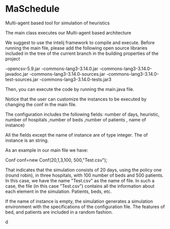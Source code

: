 # MaSchedule
Multi-agent based tool for simulation of heuristics

The main class executes our Multi-agent based architecture

We suggest to use the intelij framework to compile and execute. Before running the main file, please add the following open source libraries included in the tree of the current branch in the building properties of the project

-opencsv-5.9.jar
-commons-lang3-3.14.0.jar
-commons-lang3-3.14.0-javadoc.jar
-commons-lang3-3.14.0-sources.jar
-commons-lang3-3.14.0-test-sources.jar
-commons-lang3-3.14.0-tests.jar3

Then, you can execute the code by running the main.java file. 

Notice that the user can customize the instances to be executed by changing the conf in the main file. 

The configuration includes the following fields: number of days, heuristic, number of hospitals ,number of beds ,number of patients , name of instance)

All the fields except the name of instance are of type integer. The of instance is an string. 

As an example in our main file we have:

 Conf conf=new Conf(20,1,3,100, 500,"Test.csv");

 That indicates that the simulation consists of 20 days, using the policy one (round robin), in three hospitals, with 100 number of beds and 500 patients. In this case, we have the name "Test.csv" as the name of file. In such a case, the file (in this case "Test.csv") contains all the information about each element in the simulation. Patients, beds, etc.

 If the name of instance is empty, the simulation generates a simulation environment with the specifications of the configuration file. The features of bed, and patients are included in a random fashion. 


d



